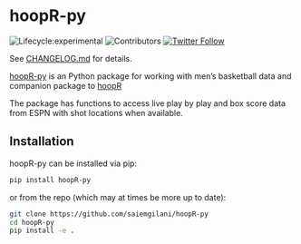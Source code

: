 # hoopR-py
<!-- badges: start -->

![Lifecycle:experimental](https://img.shields.io/badge/lifecycle-experimental-orange.svg?style=for-the-badge&logo=github)
![Contributors](https://img.shields.io/github/contributors/saiemgilani/hoopR-py?style=for-the-badge)
[![Twitter
Follow](https://img.shields.io/twitter/follow/saiemgilani?color=blue&label=%40saiemgilani&logo=twitter&style=for-the-badge)](https://twitter.com/saiemgilani)

<!-- badges: end -->


See [CHANGELOG.md](CHANGELOG.md) for details.

[hoopR-py](https://github.com/saiemgilani/hoopR-py) is an Python package for working with men’s basketball data and companion package to [hoopR](https://github.com/saiemgilani/hoopR)

The package has functions to access live play by play and box score data from ESPN with shot locations when available.

## Installation

hoopR-py can be installed via pip:

```bash
pip install hoopR-py
```

or from the repo (which may at times be more up to date):

```bash
git clone https://github.com/saiemgilani/hoopR-py
cd hoopR-py
pip install -e .
```